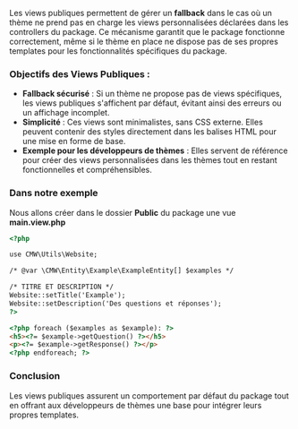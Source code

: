 Les views publiques permettent de gérer un **fallback** dans le cas où un thème ne prend pas en charge les views personnalisées déclarées dans les controllers du package. Ce mécanisme garantit que le package fonctionne correctement, même si le thème en place ne dispose pas de ses propres templates pour les fonctionnalités spécifiques du package.

### Objectifs des Views Publiques :
- **Fallback sécurisé** : Si un thème ne propose pas de views spécifiques, les views publiques s'affichent par défaut, évitant ainsi des erreurs ou un affichage incomplet.
- **Simplicité** : Ces views sont minimalistes, sans CSS externe. Elles peuvent contenir des styles directement dans les balises HTML pour une mise en forme de base.
- **Exemple pour les développeurs de thèmes** : Elles servent de référence pour créer des views personnalisées dans les thèmes tout en restant fonctionnelles et compréhensibles.

### Dans notre exemple
Nous allons créer dans le dossier **Public** du package une vue **main.view.php** 

```html
<?php

use CMW\Utils\Website;

/* @var \CMW\Entity\Example\ExampleEntity[] $examples */

/* TITRE ET DESCRIPTION */
Website::setTitle('Example');
Website::setDescription('Des questions et réponses');
?>

<?php foreach ($examples as $example): ?>
<h5><?= $example->getQuestion() ?></h5>
<p><?= $example->getResponse() ?></p>
<?php endforeach; ?>
```

### Conclusion
Les views publiques assurent un comportement par défaut du package tout en offrant aux développeurs de thèmes une base pour intégrer leurs propres templates.